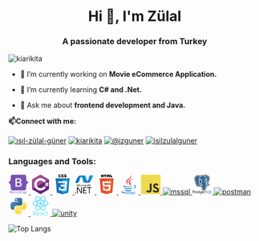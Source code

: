 <h1 align="center">Hi 👋, I'm Zülal</h1>
<h3 align="center">A passionate developer from Turkey</h3>

<p align="left"> <img src="https://komarev.com/ghpvc/?username=kiarikita&label=Profile%20views&color=0e75b6&style=flat" alt="kiarikita" /> </p>

- 🔭 I’m currently working on **Movie eCommerce Application.**

- 🌱 I’m currently learning **C# and .Net.**

- 💬 Ask me about **frontend development and Java.**


**📫Connect with me:**
<p align="left">
<a href="https://linkedin.com/in/ışıl-zülal-güner" target="blank"><img align="center" src="https://raw.githubusercontent.com/rahuldkjain/github-profile-readme-generator/master/src/images/icons/Social/linked-in-alt.svg" alt="ışıl-zülal-güner" height="30" width="40" /></a>
<a href="https://codepen.io/kiarikita" target="blank"><img align="center" src="https://raw.githubusercontent.com/rahuldkjain/github-profile-readme-generator/master/src/images/icons/Social/codepen.svg" alt="kiarikita" height="30" width="40" /></a>
<a href="https://medium.com/@izguner" target="blank"><img align="center" src="https://raw.githubusercontent.com/rahuldkjain/github-profile-readme-generator/master/src/images/icons/Social/medium.svg" alt="@izguner" height="30" width="40" /></a>
<a href="https://www.hackerrank.com/isilzulalguner" target="blank"><img align="center" src="https://raw.githubusercontent.com/rahuldkjain/github-profile-readme-generator/master/src/images/icons/Social/hackerrank.svg" alt="isilzulalguner" height="30" width="40" /></a>
</p>

<h3 align="left">Languages and Tools:</h3>
<p align="left"> <a href="https://getbootstrap.com" target="_blank" rel="noreferrer"> <img src="https://raw.githubusercontent.com/devicons/devicon/master/icons/bootstrap/bootstrap-plain-wordmark.svg" alt="bootstrap" width="40" height="40"/> </a> <a href="https://www.w3schools.com/cs/" target="_blank" rel="noreferrer"> <img src="https://raw.githubusercontent.com/devicons/devicon/master/icons/csharp/csharp-original.svg" alt="csharp" width="40" height="40"/> </a> <a href="https://www.w3schools.com/css/" target="_blank" rel="noreferrer"> <img src="https://raw.githubusercontent.com/devicons/devicon/master/icons/css3/css3-original-wordmark.svg" alt="css3" width="40" height="40"/> </a> <a href="https://dotnet.microsoft.com/" target="_blank" rel="noreferrer"> <img src="https://raw.githubusercontent.com/devicons/devicon/master/icons/dot-net/dot-net-original-wordmark.svg" alt="dotnet" width="40" height="40"/> </a> <a href="https://www.w3.org/html/" target="_blank" rel="noreferrer"> <img src="https://raw.githubusercontent.com/devicons/devicon/master/icons/html5/html5-original-wordmark.svg" alt="html5" width="40" height="40"/> </a> <a href="https://www.java.com" target="_blank" rel="noreferrer"> <img src="https://raw.githubusercontent.com/devicons/devicon/master/icons/java/java-original.svg" alt="java" width="40" height="40"/> </a> <a href="https://developer.mozilla.org/en-US/docs/Web/JavaScript" target="_blank" rel="noreferrer"> <img src="https://raw.githubusercontent.com/devicons/devicon/master/icons/javascript/javascript-original.svg" alt="javascript" width="40" height="40"/> </a> <a href="https://www.microsoft.com/en-us/sql-server" target="_blank" rel="noreferrer"> <img src="https://www.svgrepo.com/show/303229/microsoft-sql-server-logo.svg" alt="mssql" width="40" height="40"/> </a> <a href="https://www.postgresql.org" target="_blank" rel="noreferrer"> <img src="https://raw.githubusercontent.com/devicons/devicon/master/icons/postgresql/postgresql-original-wordmark.svg" alt="postgresql" width="40" height="40"/> </a> <a href="https://postman.com" target="_blank" rel="noreferrer"> <img src="https://www.vectorlogo.zone/logos/getpostman/getpostman-icon.svg" alt="postman" width="40" height="40"/> </a> <a href="https://www.python.org" target="_blank" rel="noreferrer"> <img src="https://raw.githubusercontent.com/devicons/devicon/master/icons/python/python-original.svg" alt="python" width="40" height="40"/> </a> <a href="https://reactjs.org/" target="_blank" rel="noreferrer"> <img src="https://raw.githubusercontent.com/devicons/devicon/master/icons/react/react-original-wordmark.svg" alt="react" width="40" height="40"/> </a> <a href="https://unity.com/" target="_blank" rel="noreferrer"> <img src="https://www.vectorlogo.zone/logos/unity3d/unity3d-icon.svg" alt="unity" width="40" height="40"/> </a> </p>

![Top Langs](https://github-readme-stats.vercel.app/api/top-langs/?username=kiarikita&theme=tokyonight)
<!--<p><img align="left" src="https://github-readme-stats.vercel.app/api/top-langs?username=kiarikita&show_icons=true&locale=en&layout=compact" alt="kiarikita" /></p>

<!--<p>&nbsp;<img align="center" src="https://github-readme-stats.vercel.app/api?username=kiarikita&show_icons=true&locale=en" alt="kiarikita" /></p>


<!--[![Top Langs](https://github-readme-stats.vercel.app/api/top-langs/?username=kiarikita)](https://github.com/kiarikita/github-readme-stats)

<p>&nbsp;<img align="center" src="https://github-readme-stats.vercel.app/api?username=kiarikita&show_icons=true&locale=en" alt="kiarikita" /></p>-->



